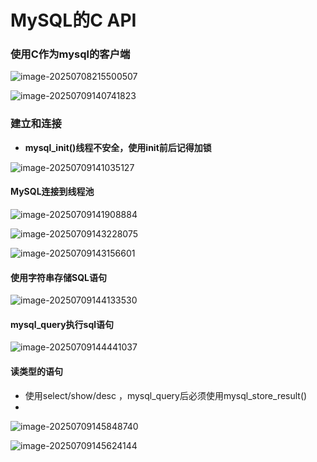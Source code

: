# MySQL的C API

### 使用C作为mysql的客户端

![image-20250708215500507](C:\Users\LIYUFENG\AppData\Roaming\Typora\typora-user-images\image-20250708215500507.png)

![image-20250709140741823](C:\Users\LIYUFENG\AppData\Roaming\Typora\typora-user-images\image-20250709140741823.png)

### 建立和连接

- **mysql_init()线程不安全，使用init前后记得加锁**

![image-20250709141035127](C:\Users\LIYUFENG\AppData\Roaming\Typora\typora-user-images\image-20250709141035127.png)

#### MySQL连接到线程池

![image-20250709141908884](C:\Users\LIYUFENG\AppData\Roaming\Typora\typora-user-images\image-20250709141908884.png)





![image-20250709143228075](C:\Users\LIYUFENG\AppData\Roaming\Typora\typora-user-images\image-20250709143228075.png)

![image-20250709143156601](C:\Users\LIYUFENG\AppData\Roaming\Typora\typora-user-images\image-20250709143156601.png)

#### 使用字符串存储SQL语句

![image-20250709144133530](C:\Users\LIYUFENG\AppData\Roaming\Typora\typora-user-images\image-20250709144133530.png)

#### mysql_query执行sql语句

![image-20250709144441037](C:\Users\LIYUFENG\AppData\Roaming\Typora\typora-user-images\image-20250709144441037.png)

#### 读类型的语句

- 使用select/show/desc ，mysql_query后必须使用mysql_store_result()
- 

![image-20250709145848740](C:\Users\LIYUFENG\AppData\Roaming\Typora\typora-user-images\image-20250709145848740.png)

![image-20250709145624144](C:\Users\LIYUFENG\AppData\Roaming\Typora\typora-user-images\image-20250709145624144.png)